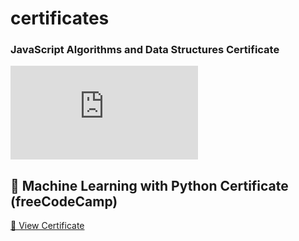 # certificates
### JavaScript Algorithms and Data Structures Certificate
![Certificate](https://github.com/lutfan12haider/certificates/blob/main/jscertificate.pdf?raw=true)

## 🧠 Machine Learning with Python Certificate (freeCodeCamp)

[📄 View Certificate](https://github.com/lutfan12haider/certificates/blob/main/pythoncertificate.pdf)
